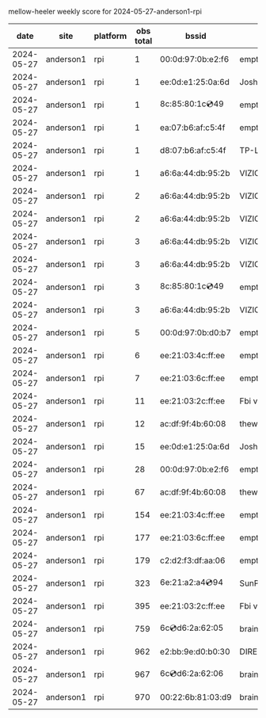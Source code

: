mellow-heeler weekly score for 2024-05-27-anderson1-rpi

|date|site|platform|obs total|bssid|ssid|lat|lng|
|--|--|--|--|--|--|--|--|
|2024-05-27|anderson1|rpi|1|00:0d:97:0b:e2:f6|empty_ssid|40.41746|-122.24048|
|2024-05-27|anderson1|rpi|1|ee:0d:e1:25:0a:6d|JoshLily|40.41746|-122.24048|
|2024-05-27|anderson1|rpi|1|8c:85:80:1c:cd:49|empty_ssid|40.41746|-122.24048|
|2024-05-27|anderson1|rpi|1|ea:07:b6:af:c5:4f|empty_ssid|40.41746|-122.24048|
|2024-05-27|anderson1|rpi|1|d8:07:b6:af:c5:4f|TP-Link_C54F|40.41746|-122.24048|
|2024-05-27|anderson1|rpi|1|a6:6a:44:db:95:2b|VIZIOCastAudio3278|40.41746|-122.24048|
|2024-05-27|anderson1|rpi|2|a6:6a:44:db:95:2b|VIZIOCastAudio1110|40.41746|-122.24048|
|2024-05-27|anderson1|rpi|2|a6:6a:44:db:95:2b|VIZIOCastAudio4269|40.41746|-122.24048|
|2024-05-27|anderson1|rpi|3|a6:6a:44:db:95:2b|VIZIOCastAudio6422|40.41746|-122.24048|
|2024-05-27|anderson1|rpi|3|a6:6a:44:db:95:2b|VIZIOCastAudio8544|40.41746|-122.24048|
|2024-05-27|anderson1|rpi|3|8c:85:80:1c:cd:49|empty_ssid|40.41746|-122.24048|
|2024-05-27|anderson1|rpi|3|a6:6a:44:db:95:2b|VIZIOCastAudio3070|40.41746|-122.24048|
|2024-05-27|anderson1|rpi|5|00:0d:97:0b:d0:b7|empty_ssid|40.41746|-122.24048|
|2024-05-27|anderson1|rpi|6|ee:21:03:4c:ff:ee|empty_ssid|40.41746|-122.24048|
|2024-05-27|anderson1|rpi|7|ee:21:03:6c:ff:ee|empty_ssid|40.41746|-122.24048|
|2024-05-27|anderson1|rpi|11|ee:21:03:2c:ff:ee|Fbi van 13|40.41746|-122.24048|
|2024-05-27|anderson1|rpi|12|ac:df:9f:4b:60:08|theweef|40.41746|-122.24048|
|2024-05-27|anderson1|rpi|15|ee:0d:e1:25:0a:6d|JoshLily|40.41746|-122.24048|
|2024-05-27|anderson1|rpi|28|00:0d:97:0b:e2:f6|empty_ssid|40.41746|-122.24048|
|2024-05-27|anderson1|rpi|67|ac:df:9f:4b:60:08|theweef|40.41746|-122.24048|
|2024-05-27|anderson1|rpi|154|ee:21:03:4c:ff:ee|empty_ssid|40.41746|-122.24048|
|2024-05-27|anderson1|rpi|177|ee:21:03:6c:ff:ee|empty_ssid|40.41746|-122.24048|
|2024-05-27|anderson1|rpi|179|c2:d2:f3:df:aa:06|empty_ssid|40.41746|-122.24048|
|2024-05-27|anderson1|rpi|323|6e:21:a2:a4:cd:94|SunPower21450|40.41746|-122.24048|
|2024-05-27|anderson1|rpi|395|ee:21:03:2c:ff:ee|Fbi van 13|40.41746|-122.24048|
|2024-05-27|anderson1|rpi|759|6c:cd:d6:2a:62:05|braingang2_5GEXT|40.41746|-122.24048|
|2024-05-27|anderson1|rpi|962|e2:bb:9e:d0:b0:30|DIRECT-9ED03030|40.41746|-122.24048|
|2024-05-27|anderson1|rpi|967|6c:cd:d6:2a:62:06|braingang2_2GEXT|40.41746|-122.24048|
|2024-05-27|anderson1|rpi|970|00:22:6b:81:03:d9|braingang2|40.41746|-122.24048|
